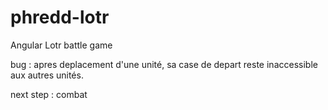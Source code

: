 # phredd-lotr
Angular Lotr battle game

bug : apres deplacement d'une unité, sa case de depart reste inaccessible aux autres unités.

next step : combat 
